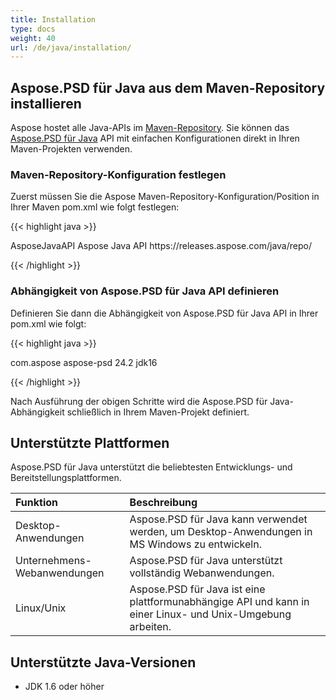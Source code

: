 ```yaml
---
title: Installation
type: docs
weight: 40
url: /de/java/installation/
---
```


## **Aspose.PSD für Java aus dem Maven-Repository installieren**
Aspose hostet alle Java-APIs im [Maven-Repository](https://releases.aspose.com/java/repo/com/aspose/). Sie können das [Aspose.PSD für Java](https://releases.aspose.com/java/repo/com/aspose/aspose-psd/) API mit einfachen Konfigurationen direkt in Ihren Maven-Projekten verwenden.
### **Maven-Repository-Konfiguration festlegen**
Zuerst müssen Sie die Aspose Maven-Repository-Konfiguration/Position in Ihrer Maven pom.xml wie folgt festlegen:

{{< highlight java >}}

 <repositories>
    <repository>
        <id>AsposeJavaAPI</id>
        <name>Aspose Java API</name>
        <url>https://releases.aspose.com/java/repo/</url>
    </repository>
</repositories>

{{< /highlight >}}
### **Abhängigkeit von Aspose.PSD für Java API definieren**
Definieren Sie dann die Abhängigkeit von Aspose.PSD für Java API in Ihrer pom.xml wie folgt:

{{< highlight java >}}

 <dependencies>
    <dependency>
        <groupId>com.aspose</groupId>
        <artifactId>aspose-psd</artifactId>
        <version>24.2</version>
        <classifier>jdk16</classifier>
    </dependency>
</dependencies>

{{< /highlight >}}

Nach Ausführung der obigen Schritte wird die Aspose.PSD für Java-Abhängigkeit schließlich in Ihrem Maven-Projekt definiert.
## **Unterstützte Plattformen**
Aspose.PSD für Java unterstützt die beliebtesten Entwicklungs- und Bereitstellungsplattformen.

|**Funktion**|**Beschreibung**|
| :- | :- |
|Desktop-Anwendungen|Aspose.PSD für Java kann verwendet werden, um Desktop-Anwendungen in MS Windows zu entwickeln.|
|Unternehmens-Webanwendungen|Aspose.PSD für Java unterstützt vollständig Webanwendungen.|
|Linux/Unix|Aspose.PSD für Java ist eine plattformunabhängige API und kann in einer Linux- und Unix-Umgebung arbeiten.|
## **Unterstützte Java-Versionen**
- JDK 1.6 oder höher
